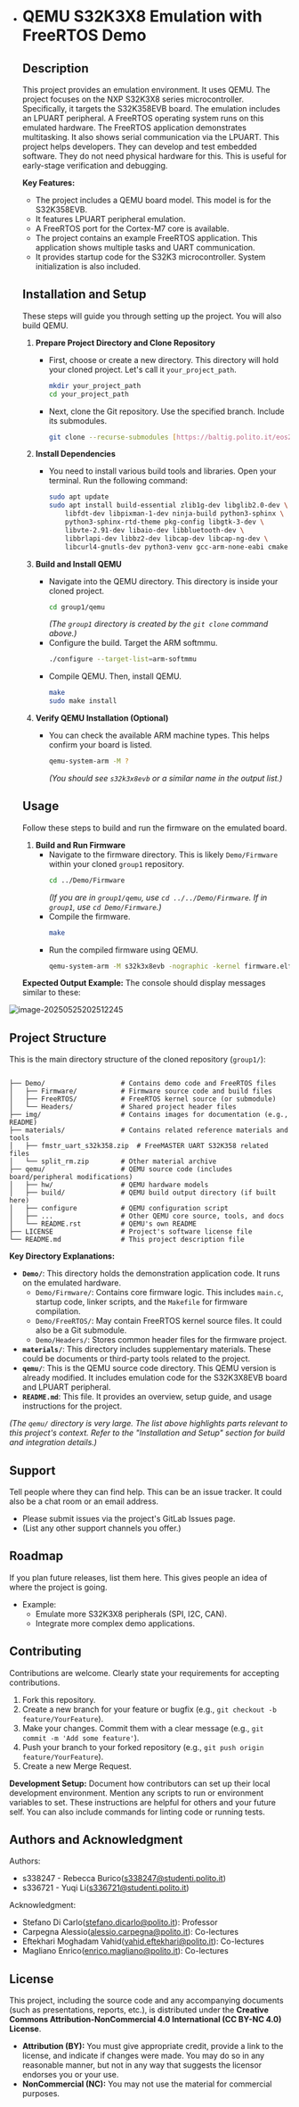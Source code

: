 - # QEMU S32K3X8 Emulation with FreeRTOS Demo

  ## Description
  This project provides an emulation environment. It uses QEMU. The project focuses on the NXP S32K3X8 series microcontroller. Specifically, it targets the S32K358EVB board. The emulation includes an LPUART peripheral. A FreeRTOS operating system runs on this emulated hardware. The FreeRTOS application demonstrates multitasking. It also shows serial communication via the LPUART. This project helps developers. They can develop and test embedded software. They do not need physical hardware for this. This is useful for early-stage verification and debugging.

  **Key Features:**
  * The project includes a QEMU board model. This model is for the S32K358EVB.
  * It features LPUART peripheral emulation.
  * A FreeRTOS port for the Cortex-M7 core is available.
  * The project contains an example FreeRTOS application. This application shows multiple tasks and UART communication.
  * It provides startup code for the S32K3 microcontroller. System initialization is also included.

  ## Installation and Setup
  These steps will guide you through setting up the project. You will also build QEMU.

  1.  **Prepare Project Directory and Clone Repository**
      * First, choose or create a new directory. This directory will hold your cloned project. Let's call it `your_project_path`.
          ```bash
          mkdir your_project_path
          cd your_project_path
          ```
      * Next, clone the Git repository. Use the specified branch. Include its submodules.
          ```bash
          git clone --recurse-submodules [https://baltig.polito.it/eos2024/group1.git](https://baltig.polito.it/eos2024/group1.git)
          ```

  2.  **Install Dependencies**
      * You need to install various build tools and libraries. Open your terminal. Run the following command:
          ```bash
          sudo apt update
          sudo apt install build-essential zlib1g-dev libglib2.0-dev \
              libfdt-dev libpixman-1-dev ninja-build python3-sphinx \
              python3-sphinx-rtd-theme pkg-config libgtk-3-dev \
              libvte-2.91-dev libaio-dev libbluetooth-dev \
              libbrlapi-dev libbz2-dev libcap-dev libcap-ng-dev \
              libcurl4-gnutls-dev python3-venv gcc-arm-none-eabi cmake git
          ```

  3.  **Build and Install QEMU**
      
      * Navigate into the QEMU directory. This directory is inside your cloned project.
          ```bash
          cd group1/qemu
          ```
          *(The `group1` directory is created by the `git clone` command above.)*
      * Configure the build. Target the ARM softmmu.
          ```bash
          ./configure --target-list=arm-softmmu
          ```
      * Compile QEMU. Then, install QEMU.
          ```bash
          make
          sudo make install
          ```
      
  4.  **Verify QEMU Installation (Optional)**
      * You can check the available ARM machine types. This helps confirm your board is listed.
          ```bash
          qemu-system-arm -M ?
          ```
          *(You should see `s32k3x8evb` or a similar name in the output list.)*

  ## Usage
  Follow these steps to build and run the firmware on the emulated board.

  1.  **Build and Run Firmware**
      * Navigate to the firmware directory. This is likely `Demo/Firmware` within your cloned `group1` repository.
          ```bash
          cd ../Demo/Firmware 
          ```
          *(If you are in `group1/qemu`, use `cd ../../Demo/Firmware`. If in `group1`, use `cd Demo/Firmware`.)*
      * Compile the firmware.
          ```bash
          make
          ```
      * Run the compiled firmware using QEMU.
          ```bash
          qemu-system-arm -M s32k3x8evb -nographic -kernel firmware.elf
          ```

  **Expected Output Example:**
  The console should display messages similar to these:

![image-20250525202512245](./img/testing_result.png)

## Project Structure
This is the main directory structure of the cloned repository (`group1/`):

```text

├── Demo/                   # Contains demo code and FreeRTOS files
│   ├── Firmware/           # Firmware source code and build files
│   ├── FreeRTOS/           # FreeRTOS kernel source (or submodule)
│   └── Headers/            # Shared project header files
├── img/                    # Contains images for documentation (e.g., README)
├── materials/              # Contains related reference materials and tools
│   ├── fmstr_uart_s32k358.zip  # FreeMASTER UART S32K358 related files
│   └── split_rm.zip        # Other material archive
├── qemu/                   # QEMU source code (includes board/peripheral modifications)
│   ├── hw/                 # QEMU hardware models
│   ├── build/              # QEMU build output directory (if built here)
│   ├── configure           # QEMU configuration script
│   ├── ...                 # Other QEMU core source, tools, and docs
│   └── README.rst          # QEMU's own README
├── LICENSE                 # Project's software license file
└── README.md               # This project description file
```

**Key Directory Explanations:**

* **`Demo/`**: This directory holds the demonstration application code. It runs on the emulated hardware.
    * `Demo/Firmware/`: Contains core firmware logic. This includes `main.c`, startup code, linker scripts, and the `Makefile` for firmware compilation.
    * `Demo/FreeRTOS/`: May contain FreeRTOS kernel source files. It could also be a Git submodule.
    * `Demo/Headers/`: Stores common header files for the firmware project.
* **`materials/`**: This directory includes supplementary materials. These could be documents or third-party tools related to the project.
* **`qemu/`**: This is the QEMU source code directory. This QEMU version is already modified. It includes emulation code for the S32K3X8EVB board and LPUART peripheral.
* **`README.md`**: This file. It provides an overview, setup guide, and usage instructions for the project.

*(The `qemu/` directory is very large. The list above highlights parts relevant to this project's context. Refer to the "Installation and Setup" section for build and integration details.)*

## Support
Tell people where they can find help. This can be an issue tracker. It could also be a chat room or an email address.
* Please submit issues via the project's GitLab Issues page.
* (List any other support channels you offer.)

## Roadmap
If you plan future releases, list them here. This gives people an idea of where the project is going.
* Example:
    * Emulate more S32K3X8 peripherals (SPI, I2C, CAN).
    * Integrate more complex demo applications.

## Contributing
Contributions are welcome. Clearly state your requirements for accepting contributions.
1.  Fork this repository.
2.  Create a new branch for your feature or bugfix (e.g., `git checkout -b feature/YourFeature`).
3.  Make your changes. Commit them with a clear message (e.g., `git commit -m 'Add some feature'`).
4.  Push your branch to your forked repository (e.g., `git push origin feature/YourFeature`).
5.  Create a new Merge Request.

**Development Setup:**
Document how contributors can set up their local development environment. Mention any scripts to run or environment variables to set. These instructions are helpful for others and your future self. You can also include commands for linting code or running tests.

## Authors and Acknowledgment
Authors:

* s338247 - Rebecca Burico(s338247@studenti.polito.it)
* s336721 - Yuqi Li(s336721@studenti.polito.it)

Acknowledgment:

* Stefano Di Carlo(stefano.dicarlo@polito.it): Professor 
* Carpegna Alessio(alessio.carpegna@polito.it): Co-lectures
* Eftekhari Moghadam Vahid(vahid.eftekhari@polito.it): Co-lectures
* Magliano Enrico(enrico.magliano@polito.it): Co-lectures

## License

This project, including the source code and any accompanying documents (such as presentations, reports, etc.), is distributed under the **Creative Commons Attribution-NonCommercial 4.0 International (CC BY-NC 4.0) License**.

* **Attribution (BY):** You must give appropriate credit, provide a link to the license, and indicate if changes were made. You may do so in any reasonable manner, but not in any way that suggests the licensor endorses you or your use.
* **NonCommercial (NC):** You may not use the material for commercial purposes.

